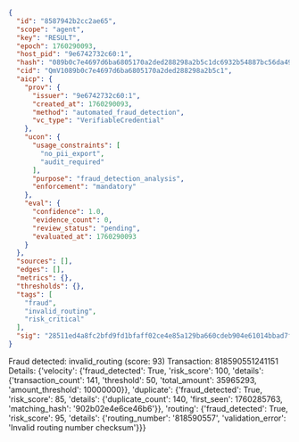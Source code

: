 ```json
{
  "id": "8587942b2cc2ae65",
  "scope": "agent",
  "key": "RESULT",
  "epoch": 1760290093,
  "host_pid": "9e6742732c60:1",
  "hash": "089b0c7e4697d6ba6805170a2ded288298a2b5c1dc6932b54887bc56da491e1d",
  "cid": "QmV1089b0c7e4697d6ba6805170a2ded288298a2b5c1",
  "aicp": {
    "prov": {
      "issuer": "9e6742732c60:1",
      "created_at": 1760290093,
      "method": "automated_fraud_detection",
      "vc_type": "VerifiableCredential"
    },
    "ucon": {
      "usage_constraints": [
        "no_pii_export",
        "audit_required"
      ],
      "purpose": "fraud_detection_analysis",
      "enforcement": "mandatory"
    },
    "eval": {
      "confidence": 1.0,
      "evidence_count": 0,
      "review_status": "pending",
      "evaluated_at": 1760290093
    }
  },
  "sources": [],
  "edges": [],
  "metrics": {},
  "thresholds": {},
  "tags": [
    "fraud",
    "invalid_routing",
    "risk_critical"
  ],
  "sig": "28511ed4a8fc2bfd9fd1bfaff02ce4e85a129ba660cdeb904e61014bbad7f38c"
}
```

Fraud detected: invalid_routing (score: 93)
Transaction: 818590551241151
Details: {'velocity': {'fraud_detected': True, 'risk_score': 100, 'details': {'transaction_count': 141, 'threshold': 50, 'total_amount': 35965293, 'amount_threshold': 10000000}}, 'duplicate': {'fraud_detected': True, 'risk_score': 85, 'details': {'duplicate_count': 140, 'first_seen': 1760285763, 'matching_hash': '902b02e4e6ce46b6'}}, 'routing': {'fraud_detected': True, 'risk_score': 95, 'details': {'routing_number': '818590557', 'validation_error': 'Invalid routing number checksum'}}}